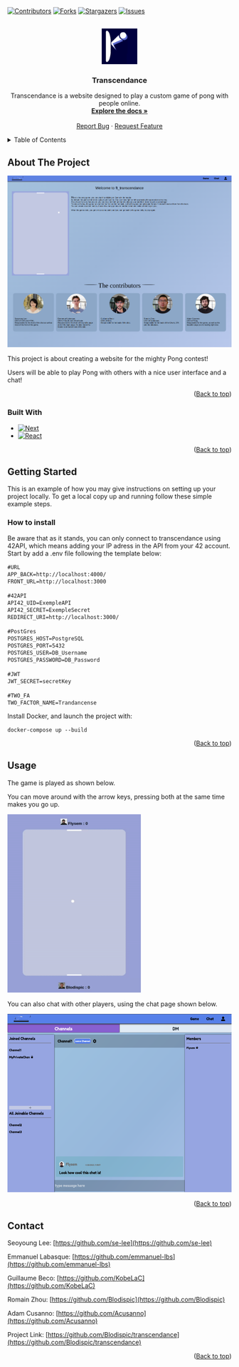 <a name="readme-top"></a>

[![Contributors][contributors-shield]][contributors-url]
[![Forks][forks-shield]][forks-url]
[![Stargazers][stars-shield]][stars-url]
[![Issues][issues-shield]][issues-url]



<!-- PROJECT LOGO -->
<br />
<div align="center">
  <a href="https://github.com/github_username/repo_name">
    <img src="front/public/pong.png" alt="Logo" width="80" height="80">
  </a>

<h3 align="center">Transcendance</h3>

  <p align="center">
    Transcendance is a website designed to play a custom game of pong with people online.
    <br />
    <a href="https://github.com/Blodispic/transcendance"><strong>Explore the docs »</strong></a>
    <br />
    <br />
    <a href="https://github.com/Blodispic/transcendance/issues">Report Bug</a>
    ·
    <a href="https://github.com/Blodispic/transcendance/issues">Request Feature</a>
  </p>
</div>



<!-- TABLE OF CONTENTS -->
<details>
  <summary>Table of Contents</summary>
  <ol>
    <li>
      <a href="#about-the-project">About The Project</a>
      <ul>
        <li><a href="#built-with">Built With</a></li>
      </ul>
    </li>
    <li>
      <a href="#getting-started">Getting Started</a>
      <ul>
        <li><a href="#how-to-install">How to install</a></li>
      </ul>
    </li>
    <li><a href="#usage">Usage</a></li>
    <li><a href="#contributing">Contributing</a></li>
    <li><a href="#contact">Contact</a></li>
  </ol>
</details>



<!-- ABOUT THE PROJECT -->
## About The Project

[![Product Name Screen Shot][product-screenshot]](https://example.com)

This project is about creating a website for the mighty Pong contest!

Users will be able to play Pong with others with a nice user
interface and a chat!


<p align="right">(<a href="#readme-top">Back to top</a>)</p>



### Built With

* [![Next][Next.js]][Next-url]
* [![React][React.js]][React-url]

<p align="right">(<a href="#readme-top">Back to top</a>)</p>



<!-- GETTING STARTED -->
## Getting Started

This is an example of how you may give instructions on setting up your project locally.
To get a local copy up and running follow these simple example steps.


### How to install
Be aware that as it stands, you can only connect to transcendance using 42API, which means adding your IP adress in the API from your 42 account.
Start by add a .env file following the template below:
```
#URL
APP_BACK=http://localhost:4000/
FRONT_URL=http://localhost:3000

#42API
API42_UID=ExempleAPI
API42_SECRET=ExempleSecret
REDIRECT_URI=http://localhost:3000/

#PostGres
POSTGRES_HOST=PostgreSQL
POSTGRES_PORT=5432
POSTGRES_USER=DB_Username
POSTGRES_PASSWORD=DB_Password

#JWT
JWT_SECRET=secretKey

#TWO_FA
TWO_FACTOR_NAME=Trandancense
```

Install Docker, and launch the project with:
```
docker-compose up --build
```

<p align="right">(<a href="#readme-top">Back to top</a>)</p>



<!-- USAGE EXAMPLES -->
## Usage

The game is played as shown below.

You can move around with the arrow keys, pressing both at the same time makes you go up.

<img src="images/game.gif" alt="Game" width="300" height="400">


You can also chat with other players, using the chat page shown below.

<img src="images/chat.png" alt="Chat" width="550" height="400">

<p align="right">(<a href="#readme-top">Back to top</a>)</p>

<!-- CONTACT -->
## Contact

Seoyoung Lee: [https://github.com/se-lee](https://github.com/se-lee)

Emmanuel Labasque: [https://github.com/emmanuel-lbs](https://github.com/emmanuel-lbs)

Guillaume Beco: [https://github.com/KobeLaC](https://github.com/KobeLaC)

Romain Zhou: [https://github.com/Blodispic](https://github.com/Blodispic)

Adam Cusanno: [https://github.com/Acusanno](https://github.com/Acusanno)

Project Link: [https://github.com/Blodispic/transcendance](https://github.com/Blodispic/transcendance)

<p align="right">(<a href="#readme-top">Back to top</a>)</p>


<!-- MARKDOWN LINKS & IMAGES -->
<!-- https://www.markdownguide.org/basic-syntax/#reference-style-links -->
[contributors-shield]: https://img.shields.io/github/contributors/Blodispic/transcendance.svg?style=for-the-badge
[contributors-url]: https://github.com/Blodispic/transcendance/graphs/contributors
[forks-shield]: https://img.shields.io/github/forks/Blodispic/transcendance.svg?style=for-the-badge
[forks-url]: https://github.com/Blodispic/transcendance/network/members
[stars-shield]: https://img.shields.io/github/stars/Blodispic/transcendance.svg?style=for-the-badge
[stars-url]: https://github.com/Blodispic/transcendance/stargazers
[issues-shield]: https://img.shields.io/github/issues/Blodispic/transcendance.svg?style=for-the-badge
[issues-url]: https://github.com/Blodispic/transcendance/issues
[product-screenshot]: images/homepage.png
[Next.js]: https://img.shields.io/badge/next.js-000000?style=for-the-badge&logo=nextdotjs&logoColor=white
[Next-url]: https://nextjs.org/
[React.js]: https://img.shields.io/badge/React-20232A?style=for-the-badge&logo=react&logoColor=61DAFB
[React-url]: https://reactjs.org/
